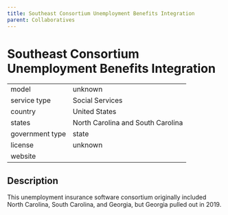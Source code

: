 ```yaml
---
title: Southeast Consortium Unemployment Benefits Integration
parent: Collaboratives
---
```


# Southeast Consortium Unemployment Benefits Integration

|                   |                                          |
|:------------------|:-----------------------------------------|
| model             | unknown
| service type      | Social Services
| country           | United States
| states            | North Carolina and South Carolina
| government type   | state
| license           | unknown
| website           | 

## Description
This unemployment insurance software consortium originally included North Carolina, South Carolina, and Georgia, but Georgia pulled out in 2019.
